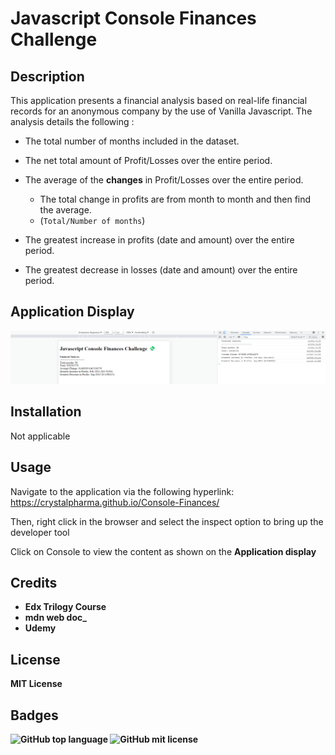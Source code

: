 # Javascript Console Finances Challenge

## Description
This application presents a financial analysis based on real-life financial records for an anonymous company by the use of Vanilla Javascript.
The analysis details the following :
* The total number of months included in the dataset.

* The net total amount of Profit/Losses over the entire period.

* The average of the **changes** in Profit/Losses over the entire period.
  * The total change in profits are from month to month and then find the average.
  * (`Total/Number of months`)

* The greatest increase in profits (date and amount) over the entire period.

* The greatest decrease in losses (date and amount) over the entire period.


## Application Display
<img src="./images/JavascriptConsole.png" alt="Javascript-Console-Application"/>


## Installation
Not applicable

## Usage
Navigate to the application via the following hyperlink: 
https://crystalpharma.github.io/Console-Finances/

Then, right click in the browser and select the inspect option to bring up the developer tool

Click on Console to view the content as shown on the <b>Application display

## Credits
- Edx Trilogy Course 
- mdn web doc_
- Udemy

## License
MIT License

## Badges
![GitHub top language](https://img.shields.io/github/languages/top/CrystalPharma/Console-Finances?color=yellow)
![GitHub mit license](https://img.shields.io/github/license/CrystalPharma/Console-Finances)

